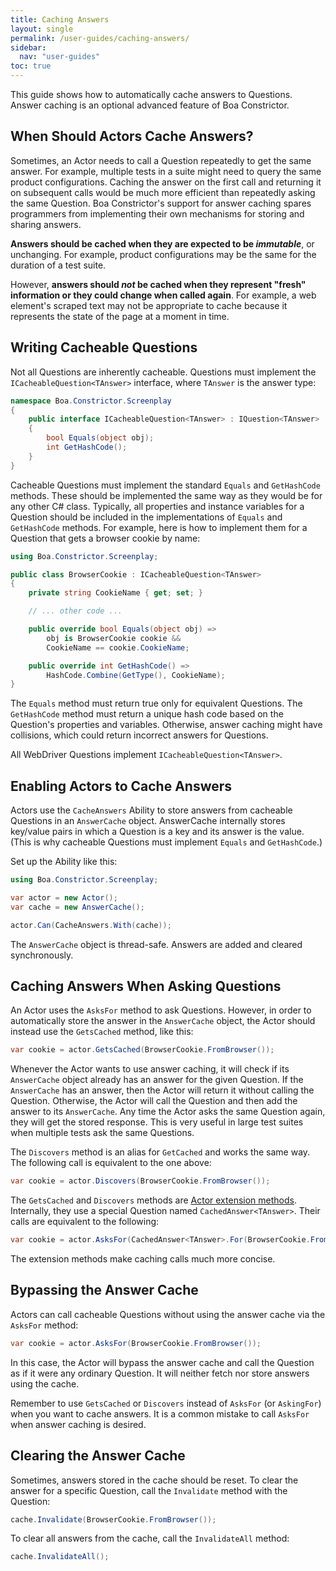 ```yaml
---
title: Caching Answers
layout: single
permalink: /user-guides/caching-answers/
sidebar:
  nav: "user-guides"
toc: true
---
```


This guide shows how to automatically cache answers to Questions.
Answer caching is an optional advanced feature of Boa Constrictor.


## When Should Actors Cache Answers?

Sometimes, an Actor needs to call a Question repeatedly to get the same answer.
For example, multiple tests in a suite might need to query the same product configurations.
Caching the answer on the first call and returning it on subsequent calls
would be much more efficient than repeatedly asking the same Question.
Boa Constrictor's support for answer caching spares programmers
from implementing their own mechanisms for storing and sharing answers.

**Answers should be cached when they are expected to be *immutable***, or unchanging.
For example, product configurations may be the same for the duration of a test suite.

However, **answers should *not* be cached when they represent "fresh" information or they could change when called again**.
For example, a web element's scraped text may not be appropriate to cache
because it represents the state of the page at a moment in time.


## Writing Cacheable Questions

Not all Questions are inherently cacheable.
Questions must implement the `ICacheableQuestion<TAnswer>` interface,
where `TAnswer` is the answer type:

```csharp
namespace Boa.Constrictor.Screenplay
{
    public interface ICacheableQuestion<TAnswer> : IQuestion<TAnswer>
    {
        bool Equals(object obj);
        int GetHashCode();
    }
}
```

Cacheable Questions must implement the standard `Equals` and `GetHashCode` methods.
These should be implemented the same way as they would be for any other C# class.
Typically, all properties and instance variables for a Question should be included
in the implementations of `Equals` and `GetHashCode` methods.
For example, here is how to implement them for a Question that gets a browser cookie by name:

```csharp
using Boa.Constrictor.Screenplay;

public class BrowserCookie : ICacheableQuestion<TAnswer>
{
    private string CookieName { get; set; }

    // ... other code ...

    public override bool Equals(object obj) =>
        obj is BrowserCookie cookie &&
        CookieName == cookie.CookieName;

    public override int GetHashCode() =>
        HashCode.Combine(GetType(), CookieName);
}
```

The `Equals` method must return true only for equivalent Questions.
The `GetHashCode` method must return a unique hash code based on the Question's properties and variables.
Otherwise, answer caching might have collisions, which could return incorrect answers for Questions.

All WebDriver Questions implement `ICacheableQuestion<TAnswer>`.


## Enabling Actors to Cache Answers

Actors use the `CacheAnswers` Ability to store answers from cacheable Questions in an `AnswerCache` object.
AnswerCache internally stores key/value pairs in which a Question is a key and its answer is the value.
(This is why cacheable Questions must implement `Equals` and `GetHashCode`.)

Set up the Ability like this:

```csharp
using Boa.Constrictor.Screenplay;

var actor = new Actor();
var cache = new AnswerCache();

actor.Can(CacheAnswers.With(cache));
```

The `AnswerCache` object is thread-safe.
Answers are added and cleared synchronously.


## Caching Answers When Asking Questions

An Actor uses the `AsksFor` method to ask Questions.
However, in order to automatically store the answer in the `AnswerCache` object,
the Actor should instead use the `GetsCached` method, like this:

```csharp
var cookie = actor.GetsCached(BrowserCookie.FromBrowser());
```

Whenever the Actor wants to use answer caching,
it will check if its `AnswerCache` object already has an answer for the given Question.
If the `AnswerCache` has an answer, then the Actor will return it without calling the Question.
Otherwise, the Actor will call the Question and then add the answer to its `AnswerCache`.
Any time the Actor asks the same Question again, they will get the stored response.
This is very useful in large test suites when multiple tests ask the same Questions.

The `Discovers` method is an alias for `GetCached` and works the same way.
The following call is equivalent to the one above:

```csharp
var cookie = actor.Discovers(BrowserCookie.FromBrowser());
```

The `GetsCached` and `Discovers` methods are
[Actor extension methods](/user-guides/writing-actor-extension-methods/).
Internally, they use a special Question named `CachedAnswer<TAnswer>`.
Their calls are equivalent to the following:

```csharp
var cookie = actor.AsksFor(CachedAnswer<TAnswer>.For(BrowserCookie.FromBrowser()));
```

The extension methods make caching calls much more concise.


## Bypassing the Answer Cache

Actors can call cacheable Questions without using the answer cache via the `AsksFor` method:

```csharp
var cookie = actor.AsksFor(BrowserCookie.FromBrowser());
```

In this case, the Actor will bypass the answer cache and call the Question as if it were any ordinary Question.
It will neither fetch nor store answers using the cache.

Remember to use `GetsCached` or `Discovers` instead of `AsksFor` (or `AskingFor`) when you want to cache answers.
It is a common mistake to call `AsksFor` when answer caching is desired.


## Clearing the Answer Cache

Sometimes, answers stored in the cache should be reset.
To clear the answer for a specific Question, call the `Invalidate` method with the Question:

```csharp
cache.Invalidate(BrowserCookie.FromBrowser());
```

To clear all answers from the cache, call the `InvalidateAll` method:

```csharp
cache.InvalidateAll();
```

